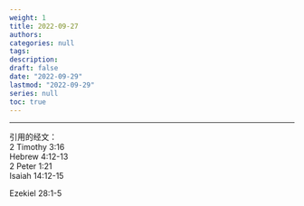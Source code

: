 ```yaml
---
weight: 1
title: 2022-09-27
authors:
categories: null
tags:
description: 
draft: false
date: "2022-09-29"
lastmod: "2022-09-29"
series: null
toc: true
---
```


<!--more-->
---

引用的经文：  
2 Timothy 3:16  
Hebrew 4:12-13  
2 Peter 1:21  
Isaiah 14:12-15

Ezekiel 28:1-5


<script>
	var refTagger = {
		settings: {
			bibleVersion: "hlybblsmpshndtn" /*'KJV'*/
		}
	}; 

	(function(d, t) {
		var n=d.querySelector('[nonce]');
		refTagger.settings.nonce = n && (n.nonce||n.getAttribute('nonce'));
		var g = d.createElement(t), s = d.getElementsByTagName(t)[0];
		g.src = 'https://api.reftagger.com/v2/RefTagger.js';
		g.nonce = refTagger.settings.nonce;
		s.parentNode.insertBefore(g, s);
	}(document, 'script'));
</script>